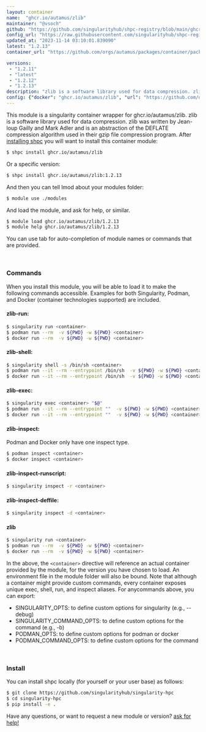 ```yaml
---
layout: container
name:  "ghcr.io/autamus/zlib"
maintainer: "@vsoch"
github: "https://github.com/singularityhub/shpc-registry/blob/main/ghcr.io/autamus/zlib/container.yaml"
config_url: "https://raw.githubusercontent.com/singularityhub/shpc-registry/main/ghcr.io/autamus/zlib/container.yaml"
updated_at: "2023-11-14 03:10:01.839090"
latest: "1.2.13"
container_url: "https://github.com/orgs/autamus/packages/container/package/zlib"

versions:
 - "1.2.11"
 - "latest"
 - "1.2.12"
 - "1.2.13"
description: "zlib is a software library used for data compression. zlib was written by Jean-loup Gailly and Mark Adler and is an abstraction of the DEFLATE compression algorithm used in their gzip file compression program."
config: {"docker": "ghcr.io/autamus/zlib", "url": "https://github.com/orgs/autamus/packages/container/package/zlib", "maintainer": "@vsoch", "description": "zlib is a software library used for data compression. zlib was written by Jean-loup Gailly and Mark Adler and is an abstraction of the DEFLATE compression algorithm used in their gzip file compression program.", "latest": {"1.2.13": "sha256:930754ecc3e400c363e50454b6350935bea82728b6b0b488c1c00fa3157e5536"}, "tags": {"1.2.11": "sha256:cf12c3a0b8a366a6d83e9a8656adf5f17fd1d4fb92243e86c385f1507a5388d9", "latest": "sha256:930754ecc3e400c363e50454b6350935bea82728b6b0b488c1c00fa3157e5536", "1.2.12": "sha256:7975106687e0721a8b763b33713d3b3b0adbbf1514fe84073d616e1f09ac3974", "1.2.13": "sha256:930754ecc3e400c363e50454b6350935bea82728b6b0b488c1c00fa3157e5536"}}
---
```


This module is a singularity container wrapper for ghcr.io/autamus/zlib.
zlib is a software library used for data compression. zlib was written by Jean-loup Gailly and Mark Adler and is an abstraction of the DEFLATE compression algorithm used in their gzip file compression program.
After [installing shpc](#install) you will want to install this container module:


```bash
$ shpc install ghcr.io/autamus/zlib
```

Or a specific version:

```bash
$ shpc install ghcr.io/autamus/zlib:1.2.13
```

And then you can tell lmod about your modules folder:

```bash
$ module use ./modules
```

And load the module, and ask for help, or similar.

```bash
$ module load ghcr.io/autamus/zlib/1.2.13
$ module help ghcr.io/autamus/zlib/1.2.13
```

You can use tab for auto-completion of module names or commands that are provided.

<br>

### Commands

When you install this module, you will be able to load it to make the following commands accessible.
Examples for both Singularity, Podman, and Docker (container technologies supported) are included.

#### zlib-run:

```bash
$ singularity run <container>
$ podman run --rm  -v ${PWD} -w ${PWD} <container>
$ docker run --rm  -v ${PWD} -w ${PWD} <container>
```

#### zlib-shell:

```bash
$ singularity shell -s /bin/sh <container>
$ podman run --it --rm --entrypoint /bin/sh  -v ${PWD} -w ${PWD} <container>
$ docker run --it --rm --entrypoint /bin/sh  -v ${PWD} -w ${PWD} <container>
```

#### zlib-exec:

```bash
$ singularity exec <container> "$@"
$ podman run --it --rm --entrypoint ""  -v ${PWD} -w ${PWD} <container> "$@"
$ docker run --it --rm --entrypoint ""  -v ${PWD} -w ${PWD} <container> "$@"
```

#### zlib-inspect:

Podman and Docker only have one inspect type.

```bash
$ podman inspect <container>
$ docker inspect <container>
```

#### zlib-inspect-runscript:

```bash
$ singularity inspect -r <container>
```

#### zlib-inspect-deffile:

```bash
$ singularity inspect -d <container>
```



#### zlib

```bash
$ singularity run <container>
$ podman run --rm  -v ${PWD} -w ${PWD} <container>
$ docker run --rm  -v ${PWD} -w ${PWD} <container>
```


In the above, the `<container>` directive will reference an actual container provided
by the module, for the version you have chosen to load. An environment file in the
module folder will also be bound. Note that although a container
might provide custom commands, every container exposes unique exec, shell, run, and
inspect aliases. For anycommands above, you can export:

 - SINGULARITY_OPTS: to define custom options for singularity (e.g., --debug)
 - SINGULARITY_COMMAND_OPTS: to define custom options for the command (e.g., -b)
 - PODMAN_OPTS: to define custom options for podman or docker
 - PODMAN_COMMAND_OPTS: to define custom options for the command

<br>

### Install

You can install shpc locally (for yourself or your user base) as follows:

```bash
$ git clone https://github.com/singularityhub/singularity-hpc
$ cd singularity-hpc
$ pip install -e .
```

Have any questions, or want to request a new module or version? [ask for help!](https://github.com/singularityhub/singularity-hpc/issues)